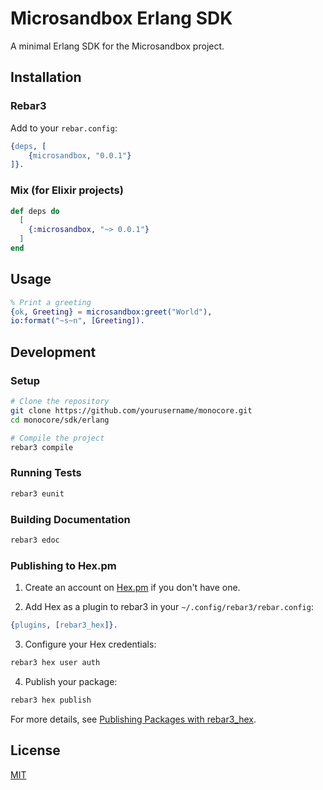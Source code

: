 # Microsandbox Erlang SDK

A minimal Erlang SDK for the Microsandbox project.

## Installation

### Rebar3

Add to your `rebar.config`:

```erlang
{deps, [
    {microsandbox, "0.0.1"}
]}.
```

### Mix (for Elixir projects)

```elixir
def deps do
  [
    {:microsandbox, "~> 0.0.1"}
  ]
end
```

## Usage

```erlang
% Print a greeting
{ok, Greeting} = microsandbox:greet("World"),
io:format("~s~n", [Greeting]).
```

## Development

### Setup

```bash
# Clone the repository
git clone https://github.com/yourusername/monocore.git
cd monocore/sdk/erlang

# Compile the project
rebar3 compile
```

### Running Tests

```bash
rebar3 eunit
```

### Building Documentation

```bash
rebar3 edoc
```

### Publishing to Hex.pm

1. Create an account on [Hex.pm](https://hex.pm/) if you don't have one.

2. Add Hex as a plugin to rebar3 in your `~/.config/rebar3/rebar.config`:
```erlang
{plugins, [rebar3_hex]}.
```

3. Configure your Hex credentials:
```bash
rebar3 hex user auth
```

4. Publish your package:
```bash
rebar3 hex publish
```

For more details, see [Publishing Packages with rebar3_hex](https://hex.pm/docs/rebar3_publish).

## License

[MIT](LICENSE)
